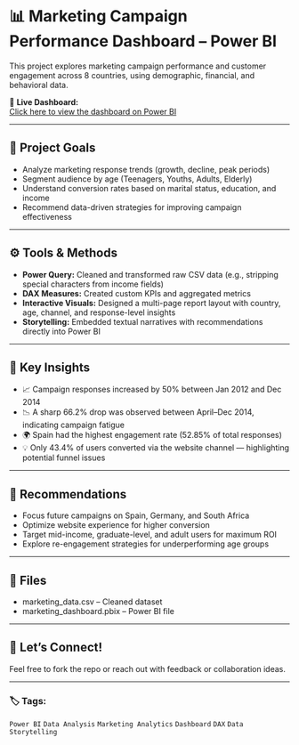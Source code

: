 # 📊 Marketing Campaign Performance Dashboard – Power BI

This project explores marketing campaign performance and customer engagement across 8 countries, using demographic, financial, and behavioral data.

🔗 **Live Dashboard:**  
[Click here to view the dashboard on Power BI](https://app.powerbi.com/view?r=eyJrIjoiYTg0OWE2YjYtMDM4Yi00YzBjLWE3NjMtM2Y4MGU3YmFkOTFjIiwidCI6IjE5MjFmNjdmLTAyYjAtNDg0Zi05NDVhLTA5ZGFjZDdkNzVkMCJ9)

---

## 💼 Project Goals
- Analyze marketing response trends (growth, decline, peak periods)
- Segment audience by age (Teenagers, Youths, Adults, Elderly)
- Understand conversion rates based on marital status, education, and income
- Recommend data-driven strategies for improving campaign effectiveness

---

## ⚙️ Tools & Methods
- **Power Query:** Cleaned and transformed raw CSV data (e.g., stripping special characters from income fields)
- **DAX Measures:** Created custom KPIs and aggregated metrics
- **Interactive Visuals:** Designed a multi-page report layout with country, age, channel, and response-level insights
- **Storytelling:** Embedded textual narratives with recommendations directly into Power BI

---

## 📌 Key Insights
- 📈 Campaign responses increased by 50% between Jan 2012 and Dec 2014
- 📉 A sharp 66.2% drop was observed between April–Dec 2014, indicating campaign fatigue
- 🌍 Spain had the highest engagement rate (52.85% of total responses)
- 💡 Only 43.4% of users converted via the website channel — highlighting potential funnel issues

---

## 📌 Recommendations
- Focus future campaigns on Spain, Germany, and South Africa
- Optimize website experience for higher conversion
- Target mid-income, graduate-level, and adult users for maximum ROI
- Explore re-engagement strategies for underperforming age groups

---

## 📁 Files
- marketing_data.csv – Cleaned dataset
- marketing_dashboard.pbix – Power BI file

---

## 🙌 Let’s Connect!
Feel free to fork the repo or reach out with feedback or collaboration ideas.

---

### 🏷️ Tags:
`Power BI` `Data Analysis` `Marketing Analytics` `Dashboard` `DAX` `Data Storytelling`
